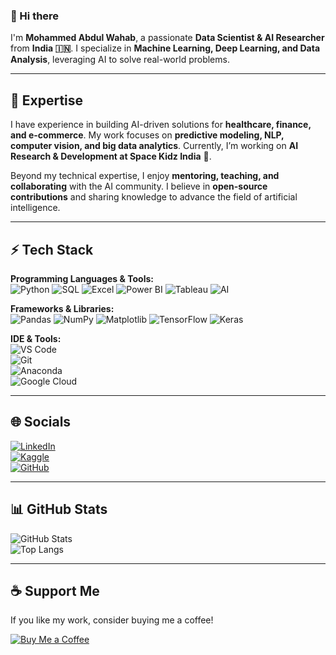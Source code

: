 ### 👋 Hi there

I'm **Mohammed Abdul Wahab**, a passionate **Data Scientist & AI Researcher** from **India 🇮🇳**. I specialize in **Machine Learning, Deep Learning, and Data Analysis**, leveraging AI to solve real-world problems.

---

## 🚀 Expertise

I have experience in building AI-driven solutions for **healthcare, finance, and e-commerce**. My work focuses on **predictive modeling, NLP, computer vision, and big data analytics**. Currently, I’m working on **AI Research & Development at Space Kidz India** 🚀.

Beyond my technical expertise, I enjoy **mentoring, teaching, and collaborating** with the AI community. I believe in **open-source contributions** and sharing knowledge to advance the field of artificial intelligence.

---

## ⚡ Tech Stack

**Programming Languages & Tools:**  
![Python](https://img.icons8.com/fluency/48/python.png)  ![SQL](https://img.icons8.com/fluency/48/my-sql.png)  ![Excel](https://img.icons8.com/color/48/ms-excel.png)  ![Power BI](https://img.icons8.com/fluency/48/power-bi-2021.png)  ![Tableau](https://img.icons8.com/color/48/tableau-software.png)  ![AI](https://img.icons8.com/material-outlined/48/artificial-intelligence.png)  

**Frameworks & Libraries:**  
![Pandas](https://img.icons8.com/color/48/pandas.png)  ![NumPy](https://img.icons8.com/color/48/numpy.png)  ![Matplotlib](https://img.icons8.com/color/48/combo-chart--v1.png)  ![TensorFlow](https://img.icons8.com/color/48/tensorflow.png)  ![Keras](https://img.icons8.com/material-outlined/48/keras.png)  

**IDE & Tools:**  
![VS Code](https://img.icons8.com/color/48/visual-studio-code-2019.png)  
![Git](https://img.icons8.com/color/48/git.png)  
![Anaconda](https://img.icons8.com/dusk/64/anaconda.png)  
![Google Cloud](https://img.icons8.com/material-sharp/48/google-logo.png)  

---

## 🌐 Socials

[![LinkedIn](https://img.shields.io/badge/LinkedIn-0077B5?style=for-the-badge&logo=linkedin&logoColor=white)](https://linkedin.com/in/yourprofile)  
[![Kaggle](https://img.shields.io/badge/Kaggle-20BEFF?style=for-the-badge&logo=Kaggle&logoColor=white)](https://www.kaggle.com/yourprofile)  
[![GitHub](https://img.shields.io/badge/GitHub-181717?style=for-the-badge&logo=github&logoColor=white)](https://github.com/yourprofile)  

---

## 📊 GitHub Stats

![GitHub Stats](https://github-readme-stats.vercel.app/api?username=yourprofile&show_icons=true&theme=dark)  
![Top Langs](https://github-readme-stats.vercel.app/api/top-langs/?username=yourprofile&layout=compact&theme=dark)  

---

## ☕ Support Me

If you like my work, consider buying me a coffee! 

[![Buy Me a Coffee](https://img.shields.io/badge/Buy%20Me%20a%20Coffee-FFDD00?style=for-the-badge&logo=buy-me-a-coffee&logoColor=black)](https://ko-fi.com/yourprofile)
